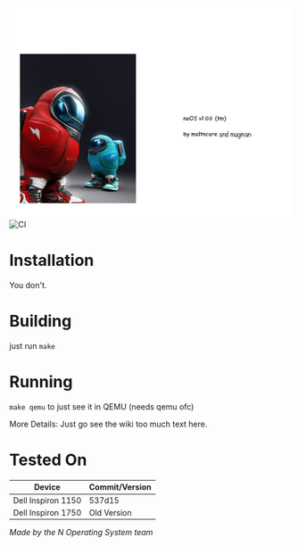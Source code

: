 ![](https://raw.githubusercontent.com/NOperatingSystem/Assets/master/Pictures/logo.png)
![CI](https://github.com/MoltenCoreDev/noOS/workflows/CI/badge.svg)


# Installation
You don't.

# Building
just run `make`

# Running
`make qemu` to just see it in QEMU (needs qemu ofc)

More Details: Just go see the wiki too much text here.

# Tested On
| Device | Commit/Version |
| ------ | -------------- |
| Dell Inspiron 1150 | 537d15 |
| Dell Inspiron 1750 | Old Version |

*Made by the N Operating System team*
